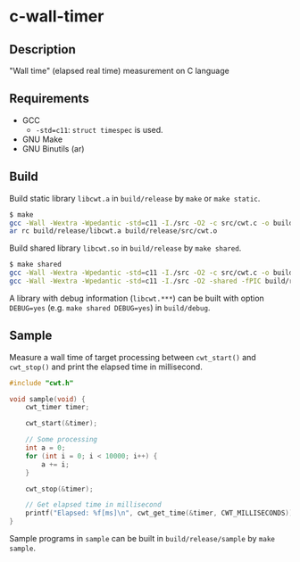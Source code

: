 # c-wall-timer

## Description

"Wall time" (elapsed real time) measurement on C language

## Requirements

- GCC
    - `-std=c11`: `struct timespec` is used.
- GNU Make
- GNU Binutils (ar)

## Build

Build static library `libcwt.a` in `build/release` by `make` or `make static`.

```sh
$ make
gcc -Wall -Wextra -Wpedantic -std=c11 -I./src -O2 -c src/cwt.c -o build/release/src/cwt.o
ar rc build/release/libcwt.a build/release/src/cwt.o
```

Build shared library `libcwt.so` in `build/release` by `make shared`.

```sh
$ make shared
gcc -Wall -Wextra -Wpedantic -std=c11 -I./src -O2 -c src/cwt.c -o build/release/src/cwt.o
gcc -Wall -Wextra -Wpedantic -std=c11 -I./src -O2 -shared -fPIC build/release/src/cwt.o -o build/release/libcwt.so
```

A library with debug information (`libcwt.***`) can be built with option `DEBUG=yes` (e.g. `make shared DEBUG=yes`) in `build/debug`.

## Sample

Measure a wall time of target processing between `cwt_start()` and `cwt_stop()` and print the elapsed time in millisecond.

```c
#include "cwt.h"

void sample(void) {
    cwt_timer timer;

    cwt_start(&timer);

    // Some processing
    int a = 0;
    for (int i = 0; i < 10000; i++) {
        a += i;
    }

    cwt_stop(&timer);

    // Get elapsed time in millisecond
    printf("Elapsed: %f[ms]\n", cwt_get_time(&timer, CWT_MILLISECONDS));
}
```

Sample programs in `sample` can be built in `build/release/sample` by `make sample`.
